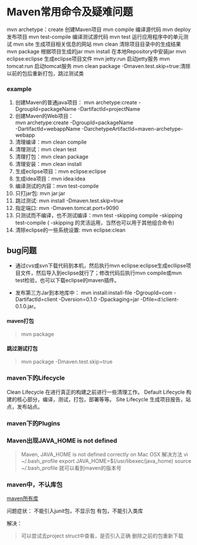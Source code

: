 # Maven常用命令及疑难问题


mvn archetype：create 创建Maven项目
mvn compile 编译源代码
mvn deploy 发布项目
mvn test-compile 编译测试源代码
mvn test 运行应用程序中的单元测试
mvn site 生成项目相关信息的网站
mvn clean 清除项目目录中的生成结果
mvn package 根据项目生成的jar
mvn install 在本地Repository中安装jar
mvn eclipse:eclipse 生成eclipse项目文件
mvn jetty:run 启动jetty服务
mvn tomcat:run 启动tomcat服务
mvn clean package -Dmaven.test.skip=true:清除以前的包后重新打包，跳过测试类



### example

1. 创建Maven的普通java项目： 
   mvn archetype:create 
   -DgroupId=packageName 
   -DartifactId=projectName  
2. 创建Maven的Web项目：   
    mvn archetype:create 
    -DgroupId=packageName    
    -DartifactId=webappName 
    -DarchetypeArtifactId=maven-archetype-webapp    
3. 清理编译：mvn clean compile
4. 清理测试：mvn clean test
5. 清理打包：mvn clean package  
6. 清理安装：mvn clean install
7. 生成eclipse项目：mvn eclipse:eclipse  
8. 生成idea项目：mvn idea:idea  
9. 编译测试的内容：mvn test-compile  
10. 只打jar包: mvn jar:jar  
11. 跳过测试:  mvn install -Dmaven.test.skip=true  
11. 指定端口:  mvn -Dmaven.tomcat.port=9090
12. 只测试而不编译，也不测试编译：mvn test -skipping compile -skipping test-compile ( -skipping 的灵活运用，当然也可以用于其他组合命令) 
13. 清除eclipse的一些系统设置: mvn eclipse:clean


## bug问题

* 通过cvs或svn下载代码到本机，然后执行mvn eclipse:eclipse生成ecllipse项目文件，然后导入到eclipse就行了；修改代码后执行mvn compile或mvn test检验，也可以下载eclipse的maven插件。

* 发布第三方Jar到本地库中： mvn install:install-file -DgroupId=com -DartifactId=client -Dversion=0.1.0 -Dpackaging=jar -Dfile=d:\client-0.1.0.jar。

#### maven打包
>mvn package

#### 跳过测试打包
>mvn package -Dmaven.test.skip=true

### maven下的Lifecycle

Clean Lifecycle 在进行真正的构建之前进行一些清理工作。
Default Lifecycle 构建的核心部分，编译，测试，打包，部署等等。
Site Lifecycle 生成项目报告，站点，发布站点。


### maven下的Plugins


### Maven出现JAVA_HOME is not defined
> Maven, JAVA_HOME is not defined correctly on Mac OSX
解决方法
>vi ~/.bash_profile
export JAVA_HOME=$(/usr/libexec/java_home)
>source ~/.bash_profile
就可以看到maven的版本号



### maven中，不认库包
[maven所有库](https://repo.maven.apache.org/maven2/)

问题症状：
	不能引入junit包，不显示包
	有包，不能引入类库

解决：
> 可以尝试去project struct中查看，是否引入正确
> 删除之前的包重新下载
> 



















